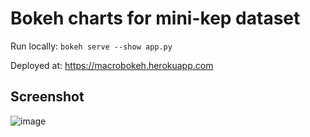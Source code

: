 # Bokeh charts for mini-kep dataset 

Run locally: `bokeh serve --show app.py`

Deployed at: <https://macrobokeh.herokuapp.com>


## Screenshot

![image](https://user-images.githubusercontent.com/9265326/32327578-12d52be2-bfe8-11e7-9160-7b0b8629f6cf.png)





